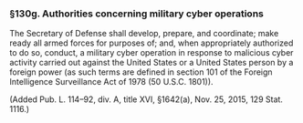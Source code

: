 ### §130g. Authorities concerning military cyber operations ###

The Secretary of Defense shall develop, prepare, and coordinate; make ready all armed forces for purposes of; and, when appropriately authorized to do so, conduct, a military cyber operation in response to malicious cyber activity carried out against the United States or a United States person by a foreign power (as such terms are defined in section 101 of the Foreign Intelligence Surveillance Act of 1978 (50 U.S.C. 1801)).

(Added Pub. L. 114–92, div. A, title XVI, §1642(a), Nov. 25, 2015, 129 Stat. 1116.)